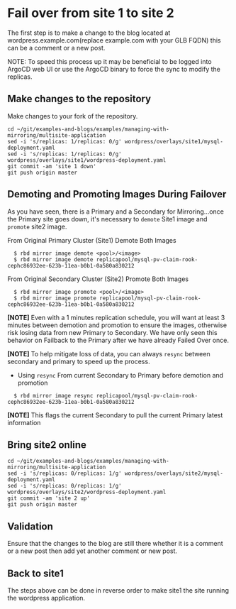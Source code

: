 # Fail over from site 1 to site 2
The first step is to make a change to the blog located at wordpress.example.com(replace example.com with your GLB FQDN) this can be a comment or a new post.

NOTE: To speed this process up it may be beneficial to be logged into ArgoCD web UI or use the ArgoCD binary to force the sync to modify the replicas.

## Make changes to the repository
Make changes to your fork of the repository. 

```
cd ~/git/examples-and-blogs/examples/managing-with-mirroring/multisite-application
sed -i 's/replicas: 1/replicas: 0/g' wordpress/overlays/site1/mysql-deployment.yaml
sed -i 's/replicas: 1/replicas: 0/g' wordpress/overlays/site1/wordpress-deployment.yaml
git commit -am 'site 1 down'
git push origin master
```

## Demoting and Promoting Images During Failover
As you have seen, there is a Primary and a Secondary for Mirroring...once the Primary site goes down, it's necessary to
`demote` Site1 image and `promote` site2 image.

From Original Primary Cluster (Site1) Demote Both Images
```
  $ rbd mirror image demote <pool>/<image>
  $ rbd mirror image demote replicapool/mysql-pv-claim-rook-cephc86932ee-623b-11ea-b0b1-0a580a830212
```

From Original Secondary Cluster (Site2) Promote Both Images
```
  $ rbd mirror image promote <pool>/<image>
  $ rbd mirror image promote replicapool/mysql-pv-claim-rook-cephc86932ee-623b-11ea-b0b1-0a580a830212  
```

**[NOTE]** Even with a 1 minutes replication schedule, you will want at least 3 minutes between demotion and promotion to ensure the images, otherwise risk losing data from new Primary to Secondary. We have only seen this behavior on Failback to the Primary after we have already Failed Over once.

**[NOTE]** To help mitigate loss of data, you can always `resync` between secondary and primary to speed up the process.

- Using `resync` From current Secondary to Primary before demotion and promotion
```
  $ rbd mirror image resync replicapool/mysql-pv-claim-rook-cephc86932ee-623b-11ea-b0b1-0a580a830212
```

**[NOTE]** This flags the current Secondary to pull the current Primary latest information


## Bring site2 online
```
cd ~/git/examples-and-blogs/examples/managing-with-mirroring/multisite-application
sed -i 's/replicas: 0/replicas: 1/g' wordpress/overlays/site2/mysql-deployment.yaml
sed -i 's/replicas: 0/replicas: 1/g' wordpress/overlays/site2/wordpress-deployment.yaml
git commit -am 'site 2 up'
git push origin master
```

## Validation
Ensure that the changes to the blog are still there whether it is a comment or a new post then add yet another comment or new post.

## Back to site1
The steps above can be done in reverse order to make site1 the site running the wordpress application.

